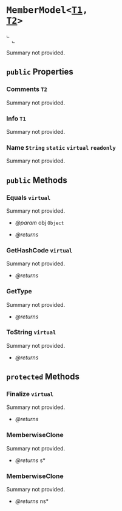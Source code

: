 # <code><span title="undefined">MemberModel</span><<a href="T1.md">T1</a>, <a href="T2.md">T2</a>></code>

```
ட 
  ட 
```

Summary not provided.

## `public` Properties

### Comments <code><span title="undefined">T2</span></code>

Summary not provided.

### Info <code><span title="undefined">T1</span></code>

Summary not provided.

### Name <code><span title="undefined">String</span></code> `static` `virtual` `readonly`

Summary not provided.



## `public` Methods

### Equals `virtual`

Summary not provided.

- *@param* obj <code><span title="undefined">Object</span></code>

- *@returns* 

### GetHashCode `virtual`

Summary not provided.

- *@returns* 

### GetType

Summary not provided.

- *@returns* 

### ToString `virtual`

Summary not provided.

- *@returns* 

## `protected` Methods

### Finalize `virtual`

Summary not provided.

- *@returns* 

### MemberwiseClone

Summary not provided.

- *@returns* s* 

### MemberwiseClone

Summary not provided.

- *@returns* ns* 